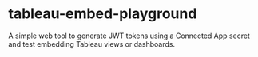 # tableau-embed-playground
A simple web tool to generate JWT tokens using       a Connected App secret and test embedding Tableau views or       dashboards.
